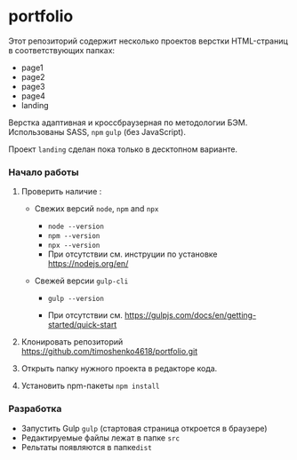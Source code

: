 # portfolio

Этот репозиторий содержит несколько проектов верстки HTML-страниц в соответствующих папках:
* page1
* page2
* page3
* page4
* landing

Верстка адаптивная и кроссбраузерная по методологии БЭМ. Использованы SASS, `npm` `gulp` (без JavaScript).

Проект `landing` сделан пока только в десктопном варианте.

### Начало работы

1. Проверить наличие :

    *  Свежих версий `node`, `npm` and `npx` 
        * `node --version`
        * `npm --version`
        * `npx --version`
        * При отсутствии см. инструции по установке https://nodejs.org/en/

    * Свежей версии `gulp-cli` 
        * `gulp --version`

        * При отсутствии см. https://gulpjs.com/docs/en/getting-started/quick-start 


2. Клонировать репозиторий https://github.com/timoshenko4618/portfolio.git

3. Открыть папку нужного проекта в редакторе кода.

4. Установить npm-пакеты  `npm install`


### Разработка

* Запустить Gulp `gulp` (стартовая страница откроется в браузере)
* Редактируемые файлы лежат в папке `src`
* Рельтаты появляются в папке`dist`